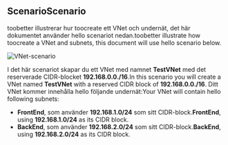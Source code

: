 ## <a name="scenario"></a><span data-ttu-id="6f0bf-101">Scenario</span><span class="sxs-lookup"><span data-stu-id="6f0bf-101">Scenario</span></span>
<span data-ttu-id="6f0bf-102">toobetter illustrerar hur toocreate ett VNet och undernät, det här dokumentet använder hello scenariot nedan.</span><span class="sxs-lookup"><span data-stu-id="6f0bf-102">toobetter illustrate how toocreate a VNet and subnets, this document will use hello scenario below.</span></span>

![VNet-scenario](./media/virtual-networks-create-vnet-scenario-include/vnet-scenario.png)

<span data-ttu-id="6f0bf-104">I det här scenariot skapar du ett VNet med namnet **TestVNet** med det reserverade CIDR-blocket **192.168.0.0./16**.</span><span class="sxs-lookup"><span data-stu-id="6f0bf-104">In this scenario you will create a VNet named **TestVNet** with a reserved CIDR block of **192.168.0.0./16**.</span></span> <span data-ttu-id="6f0bf-105">Ditt VNet kommer innehålla hello följande undernät:</span><span class="sxs-lookup"><span data-stu-id="6f0bf-105">Your VNet will contain hello following subnets:</span></span> 

* <span data-ttu-id="6f0bf-106">**FrontEnd**, som använder **192.168.1.0/24** som sitt CIDR-block.</span><span class="sxs-lookup"><span data-stu-id="6f0bf-106">**FrontEnd**, using **192.168.1.0/24** as its CIDR block.</span></span>
* <span data-ttu-id="6f0bf-107">**BackEnd**, som använder **192.168.2.0/24** som sitt CIDR-block.</span><span class="sxs-lookup"><span data-stu-id="6f0bf-107">**BackEnd**, using **192.168.2.0/24** as its CIDR block.</span></span>

